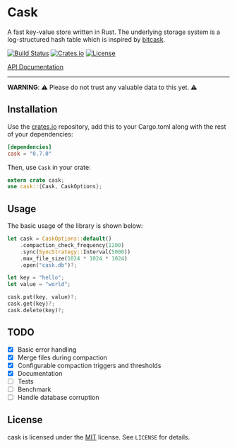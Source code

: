 # Cask

A fast key-value store written in Rust. The underlying storage system is a log-structured hash table
which is inspired by [bitcask](https://github.com/basho/bitcask/).

[![Build Status](https://travis-ci.org/andrebeat/cask.svg?branch=master)](https://travis-ci.org/andrebeat/cask)
[![Crates.io](https://img.shields.io/crates/v/cask.svg?maxage=2592000)](https://crates.io/crates/cask)
[![License](https://img.shields.io/dub/l/vibe-d.svg)](https://raw.githubusercontent.com/andrebeat/cask/master/LICENSE)

[API Documentation](http://andrebeat.github.io/cask/cask/struct.Cask.html)

* * *

**WARNING**: ⚠️ Please do not trust any valuable data to this yet. ⚠️

## Installation

Use the [crates.io](http://crates.io/) repository, add this to your Cargo.toml along with the rest
of your dependencies:

```toml
[dependencies]
cask = "0.7.0"
```

Then, use `Cask` in your crate:

```rust
extern crate cask;
use cask::{Cask, CaskOptions};
```

## Usage

The basic usage of the library is shown below:

```rust
let cask = CaskOptions::default()
    .compaction_check_frequency(1200)
    .sync(SyncStrategy::Interval(5000))
    .max_file_size(1024 * 1024 * 1024)
    .open("cask.db")?;

let key = "hello";
let value = "world";

cask.put(key, value)?;
cask.get(key)?;
cask.delete(key)?;
```

## TODO

- [X] Basic error handling
- [X] Merge files during compaction
- [X] Configurable compaction triggers and thresholds
- [X] Documentation
- [ ] Tests
- [ ] Benchmark
- [ ] Handle database corruption

## License

cask is licensed under the [MIT](http://opensource.org/licenses/MIT) license. See `LICENSE` for
details.
